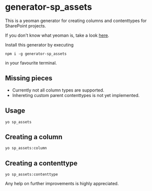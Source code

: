 # generator-sp_assets

This is a yeoman generator for creating columns and contenttypes for SharePoint projects.

If you don't know what yeoman is, take a look [here](http://yeoman.io/).

Install this generator by executing 

```
npm i -g generator-sp_assets
```

in your favourite terminal.

## Missing pieces
+ Currently not all column types are supported.
+ Inhereting custom parent contenttypes is not yet implemented.

## Usage 
```
yo sp_assets
```

## Creating a column

```
yo sp_assets:column
```

## Creating a contenttype
```
yo sp_assets:contenttype
```

Any help on further improvements is highly appreciated.